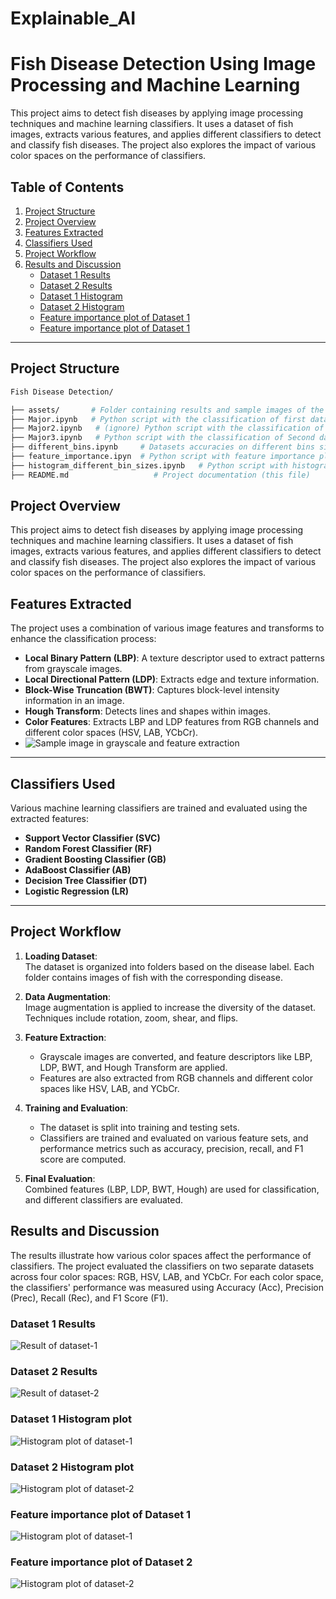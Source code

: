 # Explainable_AI 

# Fish Disease Detection Using Image Processing and Machine Learning

This project aims to detect fish diseases by applying image processing techniques and machine learning classifiers. It uses a dataset of fish images, extracts various features, and applies different classifiers to detect and classify fish diseases. The project also explores the impact of various color spaces on the performance of classifiers.

## Table of Contents
1. [Project Structure](#project-structure)
2. [Project Overview](#project-overview)
3. [Features Extracted](#features-extracted)
4. [Classifiers Used](#classifiers-used)
5. [Project Workflow](#project-workflow)
6. [Results and Discussion](#results-and-discussion)
    - [Dataset 1 Results](#dataset-1-results)
    - [Dataset 2 Results](#dataset-2-results)
    - [Dataset 1 Histogram](#dataset-1-histogram)
    - [Dataset 2 Histogram](#dataset-2-histogram)
    - [Feature importance plot of Dataset 1](#feature_imp)
    - [Feature importance plot of Dataset 1](#feature_imp2)

---

## Project Structure

```bash
Fish Disease Detection/

├── assets/       # Folder containing results and sample images of the project
├── Major.ipynb   # Python script with the classification of first dataset.
├── Major2.ipynb   # (ignore) Python script with the classification of Second dataset.
├── Major3.ipynb   # Python script with the classification of Second dataset.
├── different_bins.ipynb     # Datasets accuracies on different bins size using AdaBoostClassifier
├── feature_importance.ipyn  # Python script with feature importance plots
├── histogram_different_bin_sizes.ipynb   # Python script with histogram plots
├── README.md                   # Project documentation (this file)
```

## Project Overview
This project aims to detect fish diseases by applying image processing techniques and machine learning classifiers. It uses a dataset of fish images, extracts various features, and applies different classifiers to detect and classify fish diseases. The project also explores the impact of various color spaces on the performance of classifiers.

## Features Extracted

The project uses a combination of various image features and transforms to enhance the classification process:

- **Local Binary Pattern (LBP)**: A texture descriptor used to extract patterns from grayscale images.
- **Local Directional Pattern (LDP)**: Extracts edge and texture information.
- **Block-Wise Truncation (BWT)**: Captures block-level intensity information in an image.
- **Hough Transform**: Detects lines and shapes within images.
- **Color Features**: Extracts LBP and LDP features from RGB channels and different color spaces (HSV, LAB, YCbCr).
- ![Sample image in grayscale and feature extraction](https://github.com/Atulsharma428/Explainable_AI/blob/main/assets/grayscale.png)


---

## Classifiers Used

Various machine learning classifiers are trained and evaluated using the extracted features:

- **Support Vector Classifier (SVC)**
- **Random Forest Classifier (RF)**
- **Gradient Boosting Classifier (GB)**
- **AdaBoost Classifier (AB)**
- **Decision Tree Classifier (DT)**
- **Logistic Regression (LR)**

---

## Project Workflow

1. **Loading Dataset**:  
   The dataset is organized into folders based on the disease label. Each folder contains images of fish with the corresponding disease.

2. **Data Augmentation**:  
   Image augmentation is applied to increase the diversity of the dataset. Techniques include rotation, zoom, shear, and flips.

3. **Feature Extraction**:
   - Grayscale images are converted, and feature descriptors like LBP, LDP, BWT, and Hough Transform are applied.
   - Features are also extracted from RGB channels and different color spaces like HSV, LAB, and YCbCr.

4. **Training and Evaluation**:
   - The dataset is split into training and testing sets.
   - Classifiers are trained and evaluated on various feature sets, and performance metrics such as accuracy, precision, recall, and F1 score are computed.

5. **Final Evaluation**:  
   Combined features (LBP, LDP, BWT, Hough) are used for classification, and different classifiers are evaluated.
   
## Results and Discussion
The results illustrate how various color spaces affect the performance of classifiers. The project evaluated the classifiers on two separate datasets across four color spaces: RGB, HSV, LAB, and YCbCr. For each color space, the classifiers' performance was measured using Accuracy (Acc), Precision (Prec), Recall (Rec), and F1 Score (F1).

### Dataset 1 Results 
![Result of dataset-1](https://github.com/Atulsharma428/Explainable_AI/blob/main/assets/Result_table_1.png)
### Dataset 2 Results 
![Result of dataset-2](https://github.com/Atulsharma428/Explainable_AI/blob/main/assets/Result_table_2.png)
### Dataset 1 Histogram plot 
![Histogram plot of dataset-1](https://github.com/Atulsharma428/Explainable_AI/blob/main/assets/Result_dataset_1.png)
### Dataset 2 Histogram plot
![Histogram plot of dataset-2](https://github.com/Atulsharma428/Explainable_AI/blob/main/assets/Result_dataset_2.png)
### Feature importance plot of Dataset 1
![Histogram plot of dataset-1](https://github.com/Atulsharma428/Explainable_AI/blob/main/assets/Feature_importance_1.png)
### Feature importance plot of Dataset 2
![Histogram plot of dataset-2](https://github.com/Atulsharma428/Explainable_AI/blob/main/assets/Feature_importance_2.png)

